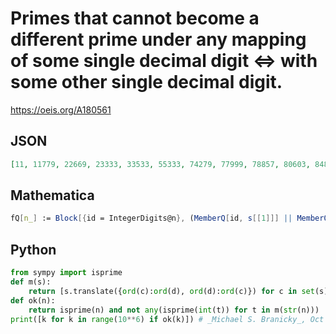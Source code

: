 # Primes that cannot become a different prime under any mapping of some single decimal digit <\=\> with some other single decimal digit\.
https://oeis.org/A180561
## JSON
```JSON
[11, 11779, 22669, 23333, 33533, 55333, 74279, 77999, 78857, 80603, 84871, 88177, 88747, 97039, 103091, 112181, 119701, 125813, 128147, 131143, 133499, 141587, 158771, 159979, 164341, 166063, 173933, 175781, 219613, 220279, 222601, 227387, 229727, 231317, 238829]
```
## Mathematica
```Mathematica
fQ[n_] := Block[{id = IntegerDigits@n}, (MemberQ[id, s[[1]]] || MemberQ[id, s[[2]]]) && PrimeQ[ FromDigits[id /. {s[[1]] -> s[[2]], s[[2]] -> s[[1]] }] ]]; t = Union@ Flatten@ Table[s = {j, k}; Select[ Prime@ Range@ 25000, fQ], {j, 0, 8}, {k, j + 1, 9}] ]]; Complement[ Prime@ Range@ 25000, t]
```
## Python
```Python
from sympy import isprime
def m(s):
    return [s.translate({ord(c):ord(d), ord(d):ord(c)}) for c in set(s) for d in "0123456789" if d != c]
def ok(n):
    return isprime(n) and not any(isprime(int(t)) for t in m(str(n)))
print([k for k in range(10**6) if ok(k)]) # _Michael S. Branicky_, Oct 31 2023
```

